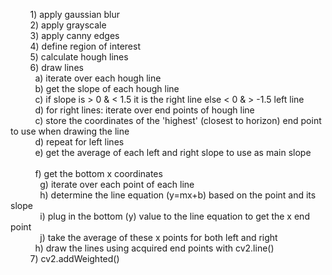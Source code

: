 &nbsp;&nbsp;&nbsp;&nbsp;&nbsp;&nbsp;&nbsp;&nbsp;1) apply gaussian blur<br>
&nbsp;&nbsp;&nbsp;&nbsp;&nbsp;&nbsp;&nbsp;&nbsp;2) apply grayscale<br>
&nbsp;&nbsp;&nbsp;&nbsp;&nbsp;&nbsp;&nbsp;&nbsp;3) apply canny edges<br>
&nbsp;&nbsp;&nbsp;&nbsp;&nbsp;&nbsp;&nbsp;&nbsp;4) define region of interest<br>
&nbsp;&nbsp;&nbsp;&nbsp;&nbsp;&nbsp;&nbsp;&nbsp;5) calculate hough lines<br>
&nbsp;&nbsp;&nbsp;&nbsp;&nbsp;&nbsp;&nbsp;&nbsp;6) draw lines<br>
&nbsp;&nbsp;&nbsp;&nbsp;&nbsp;&nbsp;&nbsp;&nbsp;&nbsp;&nbsp;a) iterate over each hough line<br>
&nbsp;&nbsp;&nbsp;&nbsp;&nbsp;&nbsp;&nbsp;&nbsp;&nbsp;&nbsp;b) get the slope of each hough line<br>
&nbsp;&nbsp;&nbsp;&nbsp;&nbsp;&nbsp;&nbsp;&nbsp;&nbsp;&nbsp;c) if slope is > 0 & < 1.5 it is the right line else < 0 &                    > -1.5 left line<br>
&nbsp;&nbsp;&nbsp;&nbsp;&nbsp;&nbsp;&nbsp;&nbsp;&nbsp;&nbsp;d) for right lines: iterate over end points of hough line<br>
&nbsp;&nbsp;&nbsp;&nbsp;&nbsp;&nbsp;&nbsp;&nbsp;&nbsp;&nbsp;c) store the coordinates of the 'highest' (closest to horizon) end point to use when 		   drawing the line<br>
&nbsp;&nbsp;&nbsp;&nbsp;&nbsp;&nbsp;&nbsp;&nbsp;&nbsp;&nbsp;d) repeat for left lines<br>
&nbsp;&nbsp;&nbsp;&nbsp;&nbsp;&nbsp;&nbsp;&nbsp;&nbsp;&nbsp;e) get the average of each left and right slope to use as main 		   	   slope<br>	
&nbsp;&nbsp;&nbsp;&nbsp;&nbsp;&nbsp;&nbsp;&nbsp;&nbsp;&nbsp;f) get the bottom x coordinates<br>
&nbsp;&nbsp;&nbsp;&nbsp;&nbsp;&nbsp;&nbsp;&nbsp;&nbsp;&nbsp;&nbsp;&nbsp;g) iterate over each point of each line<br>
&nbsp;&nbsp;&nbsp;&nbsp;&nbsp;&nbsp;&nbsp;&nbsp;&nbsp;&nbsp;&nbsp;&nbsp;h) determine the line equation (y=mx+b) based on the 				   point and its slope<br>
&nbsp;&nbsp;&nbsp;&nbsp;&nbsp;&nbsp;&nbsp;&nbsp;&nbsp;&nbsp;&nbsp;&nbsp;i) plug in the bottom (y) value to the line equation to 			   get the x end point<br> 
&nbsp;&nbsp;&nbsp;&nbsp;&nbsp;&nbsp;&nbsp;&nbsp;&nbsp;&nbsp;&nbsp;&nbsp;j) take the average of these x points for both left and 			   right<br>
&nbsp;&nbsp;&nbsp;&nbsp;&nbsp;&nbsp;&nbsp;&nbsp;&nbsp;&nbsp;h) draw the lines using acquired end points with cv2.line()<br>
&nbsp;&nbsp;&nbsp;&nbsp;&nbsp;&nbsp;&nbsp;&nbsp;7) cv2.addWeighted()<br>

